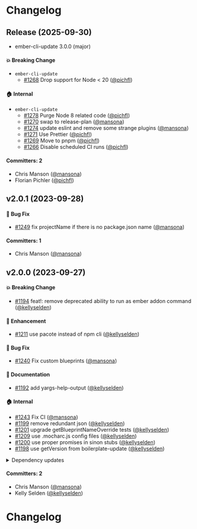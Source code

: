 # Changelog

## Release (2025-09-30)

* ember-cli-update 3.0.0 (major)

#### :boom: Breaking Change
* `ember-cli-update`
  * [#1268](https://github.com/ember-cli/ember-cli-update/pull/1268) Drop support for Node < 20 ([@pichfl](https://github.com/pichfl))

#### :house: Internal
* `ember-cli-update`
  * [#1278](https://github.com/ember-cli/ember-cli-update/pull/1278) Purge Node 8 related code ([@pichfl](https://github.com/pichfl))
  * [#1270](https://github.com/ember-cli/ember-cli-update/pull/1270) swap to release-plan ([@mansona](https://github.com/mansona))
  * [#1274](https://github.com/ember-cli/ember-cli-update/pull/1274) update eslint and remove some strange plugins ([@mansona](https://github.com/mansona))
  * [#1271](https://github.com/ember-cli/ember-cli-update/pull/1271) Use Prettier ([@pichfl](https://github.com/pichfl))
  * [#1269](https://github.com/ember-cli/ember-cli-update/pull/1269) Move to pnpm ([@pichfl](https://github.com/pichfl))
  * [#1266](https://github.com/ember-cli/ember-cli-update/pull/1266) Disable scheduled CI runs ([@pichfl](https://github.com/pichfl))

#### Committers: 2
- Chris Manson ([@mansona](https://github.com/mansona))
- Florian Pichler ([@pichfl](https://github.com/pichfl))



## v2.0.1 (2023-09-28)

#### :bug: Bug Fix
* [#1249](https://github.com/ember-cli/ember-cli-update/pull/1249) fix projectName if there is no package.json name ([@mansona](https://github.com/mansona))

#### Committers: 1
- Chris Manson ([@mansona](https://github.com/mansona))

## v2.0.0 (2023-09-27)

#### :boom: Breaking Change
* [#1194](https://github.com/ember-cli/ember-cli-update/pull/1194) feat!: remove deprecated ability to run as ember addon command ([@kellyselden](https://github.com/kellyselden))

#### :rocket: Enhancement
* [#1211](https://github.com/ember-cli/ember-cli-update/pull/1211) use pacote instead of npm cli ([@kellyselden](https://github.com/kellyselden))

#### :bug: Bug Fix
* [#1240](https://github.com/ember-cli/ember-cli-update/pull/1240) Fix custom blueprints ([@mansona](https://github.com/mansona))

#### :memo: Documentation
* [#1192](https://github.com/ember-cli/ember-cli-update/pull/1192) add yargs-help-output ([@kellyselden](https://github.com/kellyselden))

#### :house: Internal
* [#1243](https://github.com/ember-cli/ember-cli-update/pull/1243) Fix CI ([@mansona](https://github.com/mansona))
* [#1199](https://github.com/ember-cli/ember-cli-update/pull/1199) remove redundant json ([@kellyselden](https://github.com/kellyselden))
* [#1201](https://github.com/ember-cli/ember-cli-update/pull/1201) upgrade getBlueprintNameOverride tests ([@kellyselden](https://github.com/kellyselden))
* [#1209](https://github.com/ember-cli/ember-cli-update/pull/1209) use .mocharc.js config files ([@kellyselden](https://github.com/kellyselden))
* [#1200](https://github.com/ember-cli/ember-cli-update/pull/1200) use proper promises in sinon stubs ([@kellyselden](https://github.com/kellyselden))
* [#1198](https://github.com/ember-cli/ember-cli-update/pull/1198) use getVersion from boilerplate-update ([@kellyselden](https://github.com/kellyselden))

<details>

  <summary> Dependency updates </summary>

* [#1170](https://github.com/ember-cli/ember-cli-update/pull/1170) Update dependency npm-package-arg to v9 ([@renovate[bot]](https://github.com/apps/renovate))
* [#1206](https://github.com/ember-cli/ember-cli-update/pull/1206) Update dependency standard-node-template to v3 ([@renovate[bot]](https://github.com/apps/renovate))
* [#1174](https://github.com/ember-cli/ember-cli-update/pull/1174) Update dependency sinon to v14 ([@renovate[bot]](https://github.com/apps/renovate))
* [#1202](https://github.com/ember-cli/ember-cli-update/pull/1202) Update dependency @kellyselden/node-template to v3 ([@renovate[bot]](https://github.com/apps/renovate))
* [#1166](https://github.com/ember-cli/ember-cli-update/pull/1166) Update dependency @kellyselden/node-template to v2.2.2 ([@renovate[bot]](https://github.com/apps/renovate))
* [#1207](https://github.com/ember-cli/ember-cli-update/pull/1207) update sinon-chai ([@kellyselden](https://github.com/kellyselden))
* [#1205](https://github.com/ember-cli/ember-cli-update/pull/1205) update dev deps ([@kellyselden](https://github.com/kellyselden))
* [#1190](https://github.com/ember-cli/ember-cli-update/pull/1190) Update dependency standard-node-template to v2.1.0 ([@renovate[bot]](https://github.com/apps/renovate))
* [#1165](https://github.com/ember-cli/ember-cli-update/pull/1165) Update dependency mout to 1.2.3 [SECURITY] ([@renovate[bot]](https://github.com/apps/renovate))
* [#1180](https://github.com/ember-cli/ember-cli-update/pull/1180) Update dependency hosted-git-info [SECURITY] ([@renovate[bot]](https://github.com/apps/renovate))
* [#1187](https://github.com/ember-cli/ember-cli-update/pull/1187) Update dependency underscore to 1.12.1 [SECURITY] ([@renovate[bot]](https://github.com/apps/renovate))
* [#1184](https://github.com/ember-cli/ember-cli-update/pull/1184) Update dependency path-parse to 1.0.7 [SECURITY] ([@renovate[bot]](https://github.com/apps/renovate))
* [#1182](https://github.com/ember-cli/ember-cli-update/pull/1182) Update dependency nanoid to 3.1.31 [SECURITY] ([@renovate[bot]](https://github.com/apps/renovate))
* [#1181](https://github.com/ember-cli/ember-cli-update/pull/1181) Update dependency lodash to 4.17.21 [SECURITY] ([@renovate[bot]](https://github.com/apps/renovate))
* [#1179](https://github.com/ember-cli/ember-cli-update/pull/1179) Update dependency handlebars to 4.7.7 [SECURITY] ([@renovate[bot]](https://github.com/apps/renovate))
* [#1178](https://github.com/ember-cli/ember-cli-update/pull/1178) Update dependency glob-parent to 5.1.2 [SECURITY] ([@renovate[bot]](https://github.com/apps/renovate))
* [#1177](https://github.com/ember-cli/ember-cli-update/pull/1177) Update dependency follow-redirects to 1.14.8 [SECURITY] ([@renovate[bot]](https://github.com/apps/renovate))
* [#1176](https://github.com/ember-cli/ember-cli-update/pull/1176) Update dependency engine.io to 4.0.0 [SECURITY] ([@renovate[bot]](https://github.com/apps/renovate))
* [#1175](https://github.com/ember-cli/ember-cli-update/pull/1175) Update dependency ansi-regex [SECURITY] ([@renovate[bot]](https://github.com/apps/renovate))
* [#1172](https://github.com/ember-cli/ember-cli-update/pull/1172) Update dependency async to 2.6.4 [SECURITY] ([@renovate[bot]](https://github.com/apps/renovate))

</details>

#### Committers: 2
- Chris Manson ([@mansona](https://github.com/mansona))
- Kelly Selden ([@kellyselden](https://github.com/kellyselden))

# Changelog
